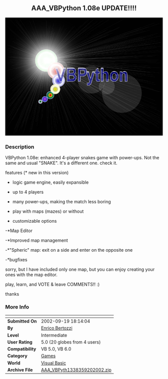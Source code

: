 ﻿<div align="center">

## AAA\_VBPython 1\.08e UPDATE\!\!\!\!

<img src="logo_final2.jpg">
</div>

### Description

VBPython 1.08e: enhanced 4-player snakes game with power-ups. Not the same and usual "SNAKE". It's a different one. check it.

features (* new in this version)

- logic game engine, easily expansible

- up to 4 players

- many power-ups, making the match less boring

- play with maps (mazes) or without

- customizable options

-*Map Editor

-*Improved map management

-*"Spheric" map: exit on a side and enter on the opposite one

-*bugfixes

sorry, but I have included only one map, but you can enjoy creating your ones with the map editor.

play, learn, and VOTE & leave COMMENTS!! :)

thanks
 
### More Info
 


<span>             |<span>
---                |---
**Submitted On**   |2002-09-19 18:14:04
**By**             |[Enrico Bertozzi](https://github.com/Planet-Source-Code/PSCIndex/blob/master/ByAuthor/enrico-bertozzi.md)
**Level**          |Intermediate
**User Rating**    |5.0 (20 globes from 4 users)
**Compatibility**  |VB 5\.0, VB 6\.0
**Category**       |[Games](https://github.com/Planet-Source-Code/PSCIndex/blob/master/ByCategory/games__1-38.md)
**World**          |[Visual Basic](https://github.com/Planet-Source-Code/PSCIndex/blob/master/ByWorld/visual-basic.md)
**Archive File**   |[AAA\_VBPyth1338359202002\.zip](https://github.com/Planet-Source-Code/enrico-bertozzi-aaa-vbpython-1-08e-update__1-39145/archive/master.zip)








